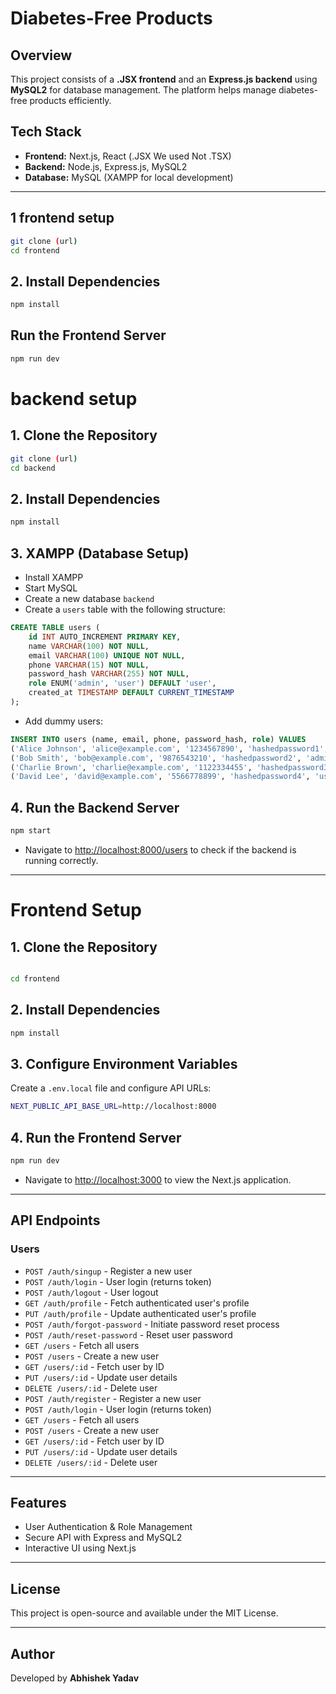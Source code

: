 # Diabetes-Free Products

## Overview
This project consists of a **.JSX frontend** and an **Express.js backend** using **MySQL2** for database management. The platform helps manage diabetes-free products efficiently.

## Tech Stack
- **Frontend:** Next.js, React (.JSX We used Not .TSX)
- **Backend:** Node.js, Express.js, MySQL2
- **Database:** MySQL (XAMPP for local development)

---
## 1 frontend setup
```sh
git clone (url)
cd frontend
```

## 2. Install Dependencies
```sh
npm install
```
## Run the Frontend Server
```sh
npm run dev
```

# backend setup

## 1. Clone the Repository
```sh
git clone (url)
cd backend
```

## 2. Install Dependencies
```sh
npm install
```

## 3. XAMPP (Database Setup)
- Install XAMPP
- Start MySQL
- Create a new database `backend`
- Create a `users` table with the following structure:

```sql
CREATE TABLE users (
    id INT AUTO_INCREMENT PRIMARY KEY,
    name VARCHAR(100) NOT NULL,
    email VARCHAR(100) UNIQUE NOT NULL,
    phone VARCHAR(15) NOT NULL,
    password_hash VARCHAR(255) NOT NULL,
    role ENUM('admin', 'user') DEFAULT 'user',
    created_at TIMESTAMP DEFAULT CURRENT_TIMESTAMP
);
```

- Add dummy users:
```sql
INSERT INTO users (name, email, phone, password_hash, role) VALUES
('Alice Johnson', 'alice@example.com', '1234567890', 'hashedpassword1', 'user'),
('Bob Smith', 'bob@example.com', '9876543210', 'hashedpassword2', 'admin'),
('Charlie Brown', 'charlie@example.com', '1122334455', 'hashedpassword3', 'user'),
('David Lee', 'david@example.com', '5566778899', 'hashedpassword4', 'user');
```

## 4. Run the Backend Server
```sh
npm start
```
- Navigate to [http://localhost:8000/users](http://localhost:8000/users) to check if the backend is running correctly.

---

# Frontend Setup 

## 1. Clone the Repository
```sh

cd frontend
```

## 2. Install Dependencies
```sh
npm install
```

## 3. Configure Environment Variables
Create a `.env.local` file and configure API URLs:
```sh
NEXT_PUBLIC_API_BASE_URL=http://localhost:8000
```

## 4. Run the Frontend Server
```sh
npm run dev
```
- Navigate to [http://localhost:3000](http://localhost:3000) to view the Next.js application.

---

## API Endpoints

### Users
- `POST /auth/singup` - Register a new user
- `POST /auth/login` - User login (returns token)
- `POST /auth/logout` - User logout
- `GET /auth/profile` - Fetch authenticated user's profile
- `PUT /auth/profile` - Update authenticated user's profile
- `POST /auth/forgot-password` - Initiate password reset process
- `POST /auth/reset-password` - Reset user password
- `GET /users` - Fetch all users
- `POST /users` - Create a new user
- `GET /users/:id` - Fetch user by ID
- `PUT /users/:id` - Update user details
- `DELETE /users/:id` - Delete user
- `POST /auth/register` - Register a new user
- `POST /auth/login` - User login (returns token)
- `GET /users` - Fetch all users
- `POST /users` - Create a new user
- `GET /users/:id` - Fetch user by ID
- `PUT /users/:id` - Update user details
- `DELETE /users/:id` - Delete user

---

## Features
- User Authentication & Role Management
- Secure API with Express and MySQL2
- Interactive UI using Next.js

---

## License
This project is open-source and available under the MIT License.

---

## Author
Developed by **Abhishek Yadav**

